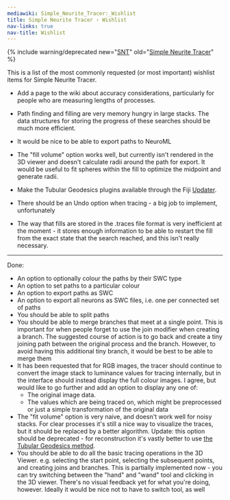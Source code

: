 ```yaml
---
mediawiki: Simple_Neurite_Tracer:_Wishlist
title: Simple Neurite Tracer › Wishlist
nav-links: true
nav-title: Wishlist
---
```


{% include warning/deprecated new="[SNT](/plugins/snt)"
  old="[Simple Neurite Tracer](/plugins/simple-neurite-tracer)" %}

This is a list of the most commonly requested (or most important) wishlist items for Simple Neurite Tracer.

-   Add a page to the wiki about accuracy considerations, particularly for people who are measuring lengths of processes.

<!-- -->

-   Path finding and filling are very memory hungry in large stacks. The data structures for storing the progress of these searches should be much more efficient.

<!-- -->

-   It would be nice to be able to export paths to NeuroML

<!-- -->

-   The "fill volume" option works well, but currently isn't rendered in the 3D viewer and doesn't calculate radii around the path for export. It would be useful to fit spheres within the fill to optimize the midpoint and generate radii.

<!-- -->

-   Make the Tubular Geodesics plugins available through the Fiji [Updater](/plugins/updater).

<!-- -->

-   There should be an Undo option when tracing - a big job to implement, unfortunately

<!-- -->

-   The way that fills are stored in the .traces file format is very inefficient at the moment - it stores enough information to be able to restart the fill from the exact state that the search reached, and this isn't really necessary.

------------------------------------------------------------------------

Done:

-   An option to optionally colour the paths by their SWC type
-   An option to set paths to a particular colour
-   An option to export paths as SWC
-   An option to export all neurons as SWC files, i.e. one per connected set of paths
-   You should be able to split paths
-   You should be able to merge branches that meet at a single point. This is important for when people forget to use the join modifier when creating a branch. The suggested course of action is to go back and create a tiny joining path between the original process and the branch. However, to avoid having this additional tiny branch, it would be best to be able to merge them
-   It has been requested that for RGB images, the tracer should continue to convert the image stack to luminance values for tracing internally, but in the interface should instead display the full colour images. I agree, but would like to go further and add an option to display any one of:
    -   The original image data.
    -   The values which are being traced on, which might be preprocessed or just a simple transformation of the original data
-   The "fit volume" option is very naive, and doesn't work well for noisy stacks. For clear processes it's still a nice way to visualize the traces, but it should be replaced by a better algorithm. Update: this option should be deprecated - for reconstruction it's vastly better to use [the Tubular Geodesics method](/plugins/snt/tubular-geodesics).
-   You should be able to do all the basic tracing operations in the 3D Viewer. e.g. selecting the start point, selecting the subsequent points, and creating joins and branches. This is partially implemented now - you can try switching between the "hand" and "wand" tool and clicking in the 3D viewer. There's no visual feedback yet for what you're doing, however. Ideally it would be nice not to have to switch tool, as well
